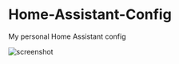 # Home-Assistant-Config
My personal Home Assistant config

![screenshot](https://raw.githubusercontent.com/Bahnburner/Home-Assistant-Config/master/screenshot.png)

